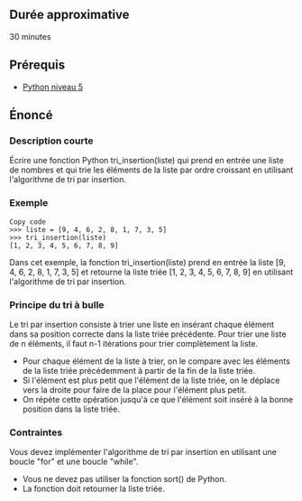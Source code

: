 ## Durée approximative

30 minutes

## Prérequis

- <a href="https://microlead.fr/echelles/python" title="Prérequis en Python" target="_blank">Python niveau 5</a>

## Énoncé

### Description courte

Écrire une fonction Python tri_insertion(liste) qui prend en entrée une liste de nombres et qui trie les éléments de la liste par ordre croissant en utilisant l'algorithme de tri par insertion.

### Exemple

```
Copy code
>>> liste = [9, 4, 6, 2, 8, 1, 7, 3, 5]
>>> tri_insertion(liste)
[1, 2, 3, 4, 5, 6, 7, 8, 9]
```

Dans cet exemple, la fonction tri_insertion(liste) prend en entrée la liste [9, 4, 6, 2, 8, 1, 7, 3, 5] et retourne la liste triée [1, 2, 3, 4, 5, 6, 7, 8, 9] en utilisant l'algorithme de tri par insertion.

### Principe du tri à bulle

Le tri par insertion consiste à trier une liste en insérant chaque élément dans sa position correcte dans la liste triée précédente. Pour trier une liste de n éléments, il faut n-1 itérations pour trier complètement la liste.

- Pour chaque élément de la liste à trier, on le compare avec les éléments de la liste triée précédemment à partir de la fin de la liste triée.
- Si l'élément est plus petit que l'élément de la liste triée, on le déplace vers la droite pour faire de la place pour l'élément plus petit.
- On répète cette opération jusqu'à ce que l'élément soit inséré à la bonne position dans la liste triée.


### Contraintes

Vous devez implémenter l'algorithme de tri par insertion en utilisant une boucle "for" et une boucle "while".
- Vous ne devez pas utiliser la fonction sort() de Python.
- La fonction doit retourner la liste triée.